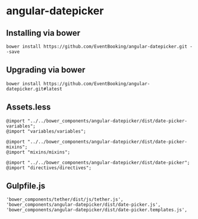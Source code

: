 # angular-datepicker

## Installing via bower
```
bower install https://github.com/EventBooking/angular-datepicker.git --save
```

## Upgrading via bower
```
bower install https://github.com/EventBooking/angular-datepicker.git#latest
```

## Assets.less

```
@import "../../bower_components/angular-datepicker/dist/date-picker-variables";
@import "variables/variables";

@import "../../bower_components/angular-datepicker/dist/date-picker-mixins";
@import "mixins/mixins";

@import "../../bower_components/angular-datepicker/dist/date-picker";
@import "directives/directives";
```

## Gulpfile.js

```
'bower_components/tether/dist/js/tether.js',
'bower_components/angular-datepicker/dist/date-picker.js',
'bower_components/angular-datepicker/dist/date-picker.templates.js',
```